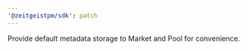 ```yaml
---
'@zeitgeistpm/sdk': patch
---
```


Provide default metadata storage to Market and Pool for convenience.

